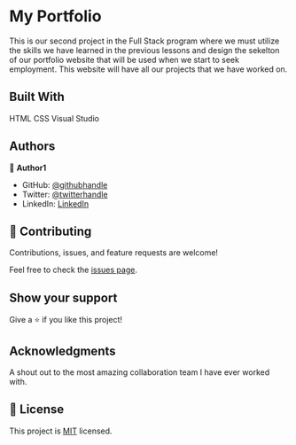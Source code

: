 # My Portfolio

This is our second project in the Full Stack program where we must utilize the skills we have learned in the previous lessons and design the sekelton of our portfolio website that will be used when we start to seek employment. This website will have all our projects that we have worked on.


## Built With

HTML
CSS
Visual Studio


## Authors

👤 **Author1**

- GitHub: [@githubhandle](https://github.com/TechoAndy)
- Twitter: [@twitterhandle](http://www.linkedin.com/in/andrea-diegaardt-110203116)
- LinkedIn: [LinkedIn](https://linkedin.com/in/http://www.linkedin.com/in/andrea-diegaardt-110203116)


## 🤝 Contributing

Contributions, issues, and feature requests are welcome!

Feel free to check the [issues page](../../issues/).

## Show your support

Give a ⭐️ if you like this project!

## Acknowledgments

A shout out to the most amazing collaboration team I have ever worked with.

## 📝 License

This project is [MIT](./LICENSE) licensed.

